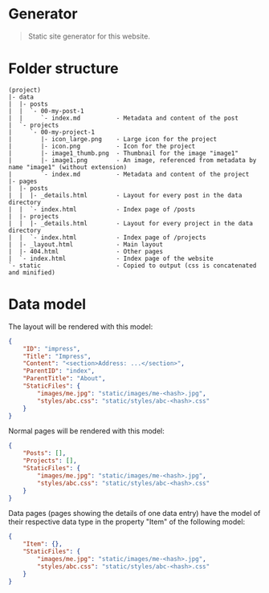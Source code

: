 # Generator

> Static site generator for this website.

# Folder structure

```
(project)
|- data
|  |- posts
|  |  `- 00-my-post-1
|  |     `- index.md          - Metadata and content of the post
|  `- projects
|     `- 00-my-project-1
|        |- icon_large.png    - Large icon for the project
|        |- icon.png          - Icon for the project
|        |- image1_thumb.png  - Thumbnail for the image "image1"
|        |- image1.png        - An image, referenced from metadata by name "image1" (without extension)
|        `- index.md          - Metadata and content of the project
|- pages
|  |- posts
|  |  |- _details.html        - Layout for every post in the data directory
|  |  `- index.html           - Index page of /posts
|  |- projects
|  |  |- _details.html        - Layout for every project in the data directory
|  |  `- index.html           - Index page of /projects
|  |- _layout.html            - Main layout
|  |- 404.html                - Other pages
|  `- index.html              - Index page of the website
`- static                     - Copied to output (css is concatenated and minified)
```

# Data model

The layout will be rendered with this model:

```json
{
    "ID": "impress",
    "Title": "Impress",
    "Content": "<section>Address: ...</section>",
    "ParentID": "index",
    "ParentTitle": "About",
    "StaticFiles": {
        "images/me.jpg": "static/images/me-<hash>.jpg",
        "styles/abc.css": "static/styles/abc-<hash>.css"
    }
}
```

Normal pages will be rendered with this model:

```json
{
    "Posts": [],
    "Projects": [],
    "StaticFiles": {
        "images/me.jpg": "static/images/me-<hash>.jpg",
        "styles/abc.css": "static/styles/abc-<hash>.css"
    }
}
```

Data pages (pages showing the details of one data entry) have the model of their respective data type in the property "Item" of the following model:

```json
{
    "Item": {},
    "StaticFiles": {
        "images/me.jpg": "static/images/me-<hash>.jpg",
        "styles/abc.css": "static/styles/abc-<hash>.css"
    }
}
```
